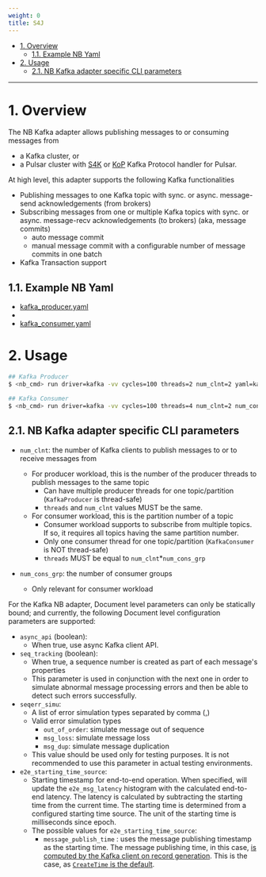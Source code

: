 ```yaml
---
weight: 0
title: S4J
---
```

- [1. Overview](#1-overview)
    - [1.1. Example NB Yaml](#11-example-nb-yaml)
- [2. Usage](#2-usage)
    - [2.1. NB Kafka adapter specific CLI parameters](#21-nb-kafka-adapter-specific-cli-parameters)

---

# 1. Overview

The NB Kafka adapter allows publishing messages to or consuming messages from
* a Kafka cluster, or
* a Pulsar cluster with [S4K](https://github.com/datastax/starlight-for-kafka) or [KoP](https://github.com/streamnative/kop) Kafka Protocol handler for Pulsar.

At high level, this adapter supports the following Kafka functionalities
* Publishing messages to one Kafka topic with sync. or async. message-send acknowledgements (from brokers)
* Subscribing messages from one or multiple Kafka topics with sync. or async. message-recv acknowledgements (to brokers) (aka, message commits)
    * auto message commit
    * manual message commit with a configurable number of message commits in one batch
* Kafka Transaction support

## 1.1. Example NB Yaml
* [kafka_producer.yaml](scenarios/kafka_producer.yaml)
*
* [kafka_consumer.yaml](scenarios/kafka_consumer.yaml)

# 2. Usage

```bash
## Kafka Producer
$ <nb_cmd> run driver=kafka -vv cycles=100 threads=2 num_clnt=2 yaml=kafka_producer.yaml config=kafka_config.properties bootstrap_server=PLAINTEXT://localhost:9092

## Kafka Consumer
$ <nb_cmd> run driver=kafka -vv cycles=100 threads=4 num_clnt=2 num_cons_grp=2 yaml=kafka_producer.yaml config=kafka_config.properties bootstrap_server=PLAINTEXT://localhost:9092
```

## 2.1. NB Kafka adapter specific CLI parameters

* `num_clnt`: the number of Kafka clients to publish messages to or to receive messages from
    * For producer workload, this is the number of the producer threads to publish messages to the same topic
        * Can have multiple producer threads for one topic/partition (`KafkaProducer` is thread-safe)
        * `threads` and `num_clnt` values MUST be the same.
    * For consumer workload, this is the partition number of a topic
        * Consumer workload supports to subscribe from multiple topics. If so, it requires all topics having the same partition number.
        * Only one consumer thread for one topic/partition (`KafkaConsumer` is NOT thread-safe)
        * `threads` MUST be equal to `num_clnt`*`num_cons_grp`

* `num_cons_grp`: the number of consumer groups
    * Only relevant for consumer workload

For the Kafka NB adapter, Document level parameters can only be statically bound; and currently, the following Document level configuration parameters are supported:

* `async_api` (boolean):
    * When true, use async Kafka client API.
* `seq_tracking` (boolean):
    * When true, a sequence number is created as part of each message's properties
    * This parameter is used in conjunction with the next one in order to simulate abnormal message processing errors and then be able to detect such errors successfully.
* `seqerr_simu`:
    * A list of error simulation types separated by comma (,)
    * Valid error simulation types
        * `out_of_order`: simulate message out of sequence
        * `msg_loss`: simulate message loss
        * `msg_dup`: simulate message duplication
    * This value should be used only for testing purposes. It is not recommended to use this parameter in actual testing environments.
* `e2e_starting_time_source`:
    * Starting timestamp for end-to-end operation. When specified, will update the `e2e_msg_latency` histogram with the calculated end-to-end latency. The latency is calculated by subtracting the starting time from the current time. The starting time is determined from a configured starting time source. The unit of the starting time is milliseconds since epoch.
    * The possible values for `e2e_starting_time_source`:
        * `message_publish_time` : uses the message publishing timestamp as the starting time. The message publishing time, in this case, [is computed by the Kafka client on record generation](https://kafka.apache.org/34/javadoc/org/apache/kafka/clients/producer/ProducerRecord.html). This is the case, as [`CreateTime` is the default](https://docs.confluent.io/platform/current/installation/configuration/topic-configs.html#message-timestamp-type).
